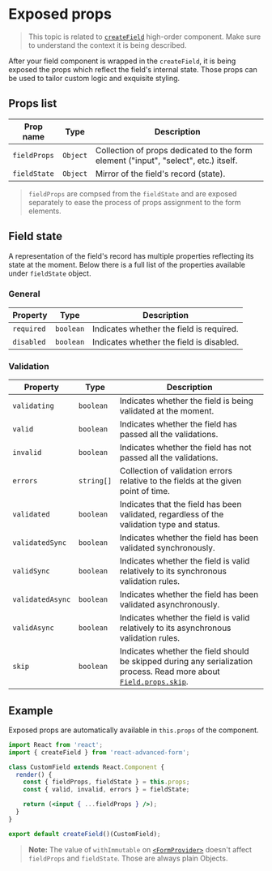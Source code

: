 # Exposed props

> This topic is related to [`createField`](https://github.com/kettanaito/react-advanced-form/tree/75c444924d87ca8ff76bc096231173e42e717adc/docs/hoc/createField/basics.md) high-order component. Make sure to understand the context it is being described.

After your field component is wrapped in the `createField`, it is being exposed the props which reflect the field's internal state. Those props can be used to tailor custom logic and exquisite styling.

## Props list

| Prop name | Type | Description |
| --- | --- | --- |
| `fieldProps` | `Object` | Collection of props dedicated to the form element \("input", "select", etc.\) itself. |
| `fieldState` | `Object` | Mirror of the field's record \(state\). |

> `fieldProps` are compsed from the `fieldState` and are exposed separately to ease the process of props assignment to the form elements.

## Field state

A representation of the field's record has multiple properties reflecting its state at the moment. Below there is a full list of the properties available under `fieldState` object.

### General

| Property | Type | Description |
| --- | --- | --- |
| `required` | `boolean` | Indicates whether the field is required. |
| `disabled` | `boolean` | Indicates whether the field is disabled. |

### Validation

| Property | Type | Description |
| --- | --- | --- |
| `validating` | `boolean` | Indicates whether the field is being validated at the moment. |
| `valid` | `boolean` | Indicates whether the field has passed all the validations. |
| `invalid` | `boolean` | Indicates whether the field has not passed all the validations. |
| `errors` | `string[]` | Collection of validation errors relative to the fields at the given point of time. |
| `validated` | `boolean` | Indicates that the field has been validated, regardless of the validation type and status. |
| `validatedSync` | `boolean` | Indicates whether the field has been validated synchronously. |
| `validSync` | `boolean` | Indicates whether the field is valid relatively to its synchronous validation rules. |
| `validatedAsync` | `boolean` | Indicates whether the field has been validated asynchronously. |
| `validAsync` | `boolean` | Indicates whether the field is valid relatively to its asynchronous validation rules. |
| `skip` | `boolean` | Indicates whether the field should be skipped during any serialization process. Read more about [`Field.props.skip`](../../components/field/props/skip.md). |

## Example

Exposed props are automatically available in `this.props` of the component.

```jsx
import React from 'react';
import { createField } from 'react-advanced-form';

class CustomField extends React.Component {
  render() {
    const { fieldProps, fieldState } = this.props;
    const { valid, invalid, errors } = fieldState;

    return (<input { ...fieldProps } />);
  }
}

export default createField()(CustomField);
```

> **Note:** The value of `withImmutable` on [`<FormProvider>`](../../components/formprovider.md) doesn't affect `fieldProps` and `fieldState`. Those are always plain Objects.

